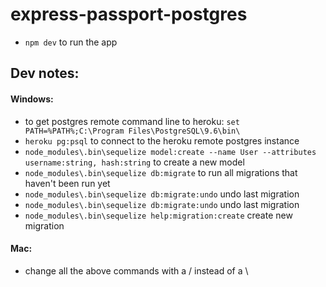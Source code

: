 # express-passport-postgres
- ```npm dev``` to run the app

## Dev notes:
#### Windows: 
- to get postgres remote command line to heroku: ```set PATH=%PATH%;C:\Program Files\PostgreSQL\9.6\bin\```
- ```heroku pg:psql``` to connect to the heroku remote postgres instance
- ```node_modules\.bin\sequelize model:create --name User --attributes username:string, hash:string``` to create a new model
- ```node_modules\.bin\sequelize db:migrate``` to run all migrations that haven't been run yet
- ```node_modules\.bin\sequelize db:migrate:undo``` undo last migration
- ```node_modules\.bin\sequelize db:migrate:undo``` undo last migration
- ```node_modules\.bin\sequelize help:migration:create``` create new migration
#### Mac: 
- change all the above commands with a / instead of a \
